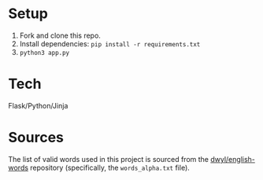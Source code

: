 # Setup

1. Fork and clone this repo.
2. Install dependencies: `pip install -r requirements.txt`
3. `python3 app.py` 

# Tech

Flask/Python/Jinja

# Sources

The list of valid words used in this project is sourced from the [dwyl/english-words](https://github.com/dwyl/english-words) repository (specifically, the `words_alpha.txt` file).